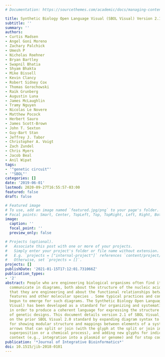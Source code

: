 ```yaml
---
# Documentation: https://sourcethemes.com/academic/docs/managing-content/

title: Synthetic Biology Open Language Visual (SBOL Visual) Version 2.1
subtitle: ''
summary: ''
authors:
- Curtis Madsen
- Angel Goni Moreno
- Zachary Palchick
- Umesh P
- Nicholas Roehner
- Bryan Bartley
- Swapnil Bhatia
- Shyam Bhakta
- Mike Bissell
- Kevin Clancy
- Robert Sidney Cox
- Thomas Gorochowski
- Raik Grunberg
- Augustin Luna
- James McLaughlin
- Tramy Nguyen
- Nicolas Le Novere
- Matthew Pocock
- Herbert Sauro
- James Scott-Brown
- John T. Sexton
- Guy-Bart Stan
- Jeffrey J. Tabor
- Christopher A. Voigt
- Zach Zundel
- Chris Myers
- Jacob Beal
- Anil Wipat
tags:
- '"genetic circuit"'
- '"SBOL"'
categories: []
date: '2019-06-01'
lastmod: 2020-09-27T16:55:57-03:00
featured: false
draft: false

# Featured image
# To use, add an image named `featured.jpg/png` to your page's folder.
# Focal points: Smart, Center, TopLeft, Top, TopRight, Left, Right, BottomLeft, Bottom, BottomRight.
image:
  caption: ''
  focal_point: ''
  preview_only: false

# Projects (optional).
#   Associate this post with one or more of your projects.
#   Simply enter your project's folder or file name without extension.
#   E.g. `projects = ["internal-project"]` references `content/project/deep-learning/index.md`.
#   Otherwise, set `projects = []`.
projects: []
publishDate: '2021-01-15T17:12:01.731066Z'
publication_types:
- '2'
abstract: People who are engineering biological organisms often find it useful to
  communicate in diagrams, both about the structure of the nucleic acid sequences
  that they are engineering and about the functional relationships between sequence
  features and other molecular species . Some typical practices and conventions have
  begun to emerge for such diagrams. The Synthetic Biology Open Language Visual (SBOL
  Visual) has been developed as a standard for organizing and systematizing such conventions
  in order to produce a coherent language for expressing the structure and function
  of genetic designs. This document details version 2.1 of SBOL Visual, which builds
  on the prior SBOL Visual 2.0 standard by expanding diagram syntax to include methods
  for showing modular structure and mappings between elements of a system, interactions
  arrows that can split or join (with the glyph at the split or join indicating either
  superposition or a chemical process), and adding new glyphs for indicating genomic
  context (e.g., integration into a plasmid or genome) and for stop codons.
publication: '*Journal of Integrative Bioinformatics*'
doi: 10.1515/jib-2018-0101
---
```


